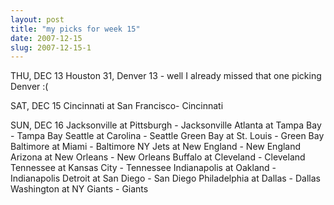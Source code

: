 ```yaml
---
layout: post
title: "my picks for week 15"
date: 2007-12-15
slug: 2007-12-15-1
---
```


THU, DEC 13
Houston 31, Denver 13 - well I already missed that one picking Denver :(

SAT, DEC 15
Cincinnati at San Francisco- Cincinnati

SUN, DEC 16
Jacksonville at Pittsburgh - Jacksonville
Atlanta at Tampa Bay - Tampa Bay
Seattle at Carolina - Seattle
Green Bay at St. Louis - Green Bay
Baltimore at Miami -  Baltimore 
NY Jets at New England - New England
Arizona at New Orleans - New Orleans
Buffalo at Cleveland  - Cleveland
Tennessee at Kansas City - Tennessee
Indianapolis at Oakland - Indianapolis
Detroit at San Diego - San Diego
Philadelphia at Dallas - Dallas
Washington at NY Giants - Giants


